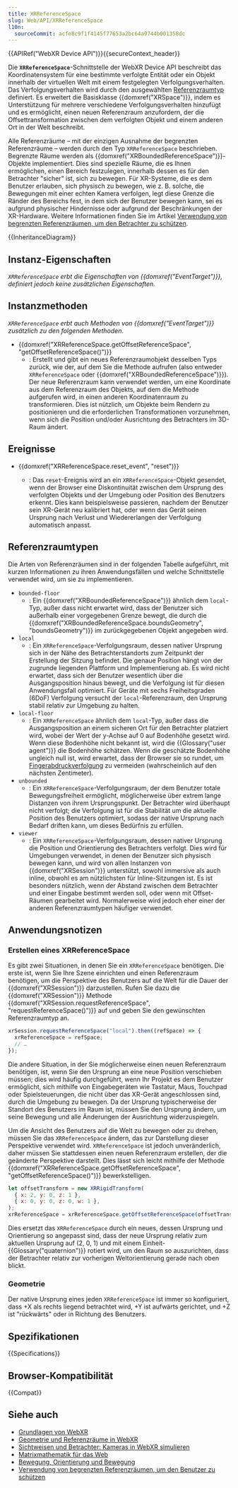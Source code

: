 ```yaml
---
title: XRReferenceSpace
slug: Web/API/XRReferenceSpace
l10n:
  sourceCommit: acfe8c9f1f4145f77653a2bc64a9744b001358dc
---
```


{{APIRef("WebXR Device API")}}{{secureContext_header}}

Die **`XRReferenceSpace`**-Schnittstelle der WebXR Device API beschreibt das Koordinatensystem für eine bestimmte verfolgte Entität oder ein Objekt innerhalb der virtuellen Welt mit einem festgelegten Verfolgungsverhalten. Das Verfolgungsverhalten wird durch den ausgewählten [Referenzraumtyp](#referenzraumtypen) definiert. Es erweitert die Basisklasse {{domxref("XRSpace")}}, indem es Unterstützung für mehrere verschiedene Verfolgungsverhalten hinzufügt und es ermöglicht, einen neuen Referenzraum anzufordern, der die Offsettransformation zwischen dem verfolgten Objekt und einem anderen Ort in der Welt beschreibt.

Alle Referenzräume – mit der einzigen Ausnahme der begrenzten Referenzräume – werden durch den Typ `XRReferenceSpace` beschrieben. Begrenzte Räume werden als {{domxref("XRBoundedReferenceSpace")}}-Objekte implementiert. Dies sind spezielle Räume, die es Ihnen ermöglichen, einen Bereich festzulegen, innerhalb dessen es für den Betrachter "sicher" ist, sich zu bewegen. Für XR-Systeme, die es dem Benutzer erlauben, sich physisch zu bewegen, wie z. B. solche, die Bewegungen mit einer echten Kamera verfolgen, legt diese Grenze die Ränder des Bereichs fest, in dem sich der Benutzer bewegen kann, sei es aufgrund physischer Hindernisse oder aufgrund der Beschränkungen der XR-Hardware. Weitere Informationen finden Sie im Artikel [Verwendung von begrenzten Referenzräumen, um den Betrachter zu schützen](/de/docs/Web/API/WebXR_Device_API/Bounded_reference_spaces).

{{InheritanceDiagram}}

## Instanz-Eigenschaften

_`XRReferenceSpace` erbt die Eigenschaften von {{domxref("EventTarget")}}, definiert jedoch keine zusätzlichen Eigenschaften._

## Instanzmethoden

_`XRReferenceSpace` erbt auch Methoden von {{domxref("EventTarget")}} zusätzlich zu den folgenden Methoden._

- {{domxref("XRReferenceSpace.getOffsetReferenceSpace", "getOffsetReferenceSpace()")}}
  - : Erstellt und gibt ein neues Referenzraumobjekt desselben Typs zurück, wie der, auf dem Sie die Methode aufrufen (also entweder `XRReferenceSpace` oder {{domxref("XRBoundedReferenceSpace")}}). Der neue Referenzraum kann verwendet werden, um eine Koordinate aus dem Referenzraum des Objekts, auf dem die Methode aufgerufen wird, in einen anderen Koordinatenraum zu transformieren. Dies ist nützlich, um Objekte beim Rendern zu positionieren und die erforderlichen Transformationen vorzunehmen, wenn sich die Position und/oder Ausrichtung des Betrachters im 3D-Raum ändert.

## Ereignisse

- {{domxref("XRReferenceSpace.reset_event", "reset")}}

  - : Das `reset`-Ereignis wird an ein `XRReferenceSpace`-Objekt gesendet, wenn der Browser eine Diskontinuität zwischen dem Ursprung des verfolgten Objekts und der Umgebung oder Position des Benutzers erkennt. Dies kann beispielsweise passieren, nachdem der Benutzer sein XR-Gerät neu kalibriert hat, oder wenn das Gerät seinen Ursprung nach Verlust und Wiedererlangen der Verfolgung automatisch anpasst.

## Referenzraumtypen

Die Arten von Referenzräumen sind in der folgenden Tabelle aufgeführt, mit kurzen Informationen zu ihren Anwendungsfällen und welche Schnittstelle verwendet wird, um sie zu implementieren.

- `bounded-floor`
  - : Ein {{domxref("XRBoundedReferenceSpace")}} ähnlich dem `local`-Typ, außer dass nicht erwartet wird, dass der Benutzer sich außerhalb einer vorgegebenen Grenze bewegt, die durch die {{domxref("XRBoundedReferenceSpace.boundsGeometry", "boundsGeometry")}} im zurückgegebenen Objekt angegeben wird.
- `local`
  - : Ein `XRReferenceSpace`-Verfolgungsraum, dessen nativer Ursprung sich in der Nähe des Betrachterstandorts zum Zeitpunkt der Erstellung der Sitzung befindet. Die genaue Position hängt von der zugrunde liegenden Plattform und Implementierung ab. Es wird nicht erwartet, dass sich der Benutzer wesentlich über die Ausgangsposition hinaus bewegt, und die Verfolgung ist für diesen Anwendungsfall optimiert. Für Geräte mit sechs Freiheitsgraden (6DoF) Verfolgung versucht der `local`-Referenzraum, den Ursprung stabil relativ zur Umgebung zu halten.
- `local-floor`
  - : Ein `XRReferenceSpace` ähnlich dem `local`-Typ, außer dass die Ausgangsposition an einem sicheren Ort für den Betrachter platziert wird, wobei der Wert der y-Achse auf 0 auf Bodenhöhe gesetzt wird. Wenn diese Bodenhöhe nicht bekannt ist, wird die {{Glossary("user agent")}} die Bodenhöhe schätzen. Wenn die geschätzte Bodenhöhe ungleich null ist, wird erwartet, dass der Browser sie so rundet, um [Fingerabdruckverfolgung](/de/docs/Glossary/Fingerprinting) zu vermeiden (wahrscheinlich auf den nächsten Zentimeter).
- `unbounded`
  - : Ein `XRReferenceSpace`-Verfolgungsraum, der dem Benutzer totale Bewegungsfreiheit ermöglicht, möglicherweise über extrem lange Distanzen von ihrem Ursprungspunkt. Der Betrachter wird überhaupt nicht verfolgt; die Verfolgung ist für die Stabilität um die aktuelle Position des Benutzers optimiert, sodass der native Ursprung nach Bedarf driften kann, um dieses Bedürfnis zu erfüllen.
- `viewer`
  - : Ein `XRReferenceSpace`-Verfolgungsraum, dessen nativer Ursprung die Position und Orientierung des Betrachters verfolgt. Dies wird für Umgebungen verwendet, in denen der Benutzer sich physisch bewegen kann, und wird von allen Instanzen von {{domxref("XRSession")}} unterstützt, sowohl immersive als auch inline, obwohl es am nützlichsten für Inline-Sitzungen ist. Es ist besonders nützlich, wenn der Abstand zwischen dem Betrachter und einer Eingabe bestimmt werden soll, oder wenn mit Offset-Räumen gearbeitet wird. Normalerweise wird jedoch eher einer der anderen Referenzraumtypen häufiger verwendet.

## Anwendungsnotizen

### Erstellen eines XRReferenceSpace

Es gibt zwei Situationen, in denen Sie ein `XRReferenceSpace` benötigen. Die erste ist, wenn Sie Ihre Szene einrichten und einen Referenzraum benötigen, um die Perspektive des Benutzers auf die Welt für die Dauer der {{domxref("XRSession")}} darzustellen. Rufen Sie dazu die {{domxref("XRSession")}} Methode {{domxref("XRSession.requestReferenceSpace", "requestReferenceSpace()")}} auf und geben Sie den gewünschten Referenzraumtyp an.

```js
xrSession.requestReferenceSpace("local").then((refSpace) => {
  xrReferenceSpace = refSpace;
  // …
});
```

Die andere Situation, in der Sie möglicherweise einen neuen Referenzraum benötigen, ist, wenn Sie den Ursprung an eine neue Position verschieben müssen; dies wird häufig durchgeführt, wenn Ihr Projekt es dem Benutzer ermöglicht, sich mithilfe von Eingabegeräten wie Tastatur, Maus, Touchpad oder Spielsteuerungen, die nicht über das XR-Gerät angeschlossen sind, durch die Umgebung zu bewegen. Da der Ursprung typischerweise der Standort des Benutzers im Raum ist, müssen Sie den Ursprung ändern, um seine Bewegung und alle Änderungen der Ausrichtung widerzuspiegeln.

Um die Ansicht des Benutzers auf die Welt zu bewegen oder zu drehen, müssen Sie das `XRReferenceSpace` ändern, das zur Darstellung dieser Perspektive verwendet wird. `XRReferenceSpace` ist jedoch unveränderlich, daher müssen Sie stattdessen einen neuen Referenzraum erstellen, der die geänderte Perspektive darstellt. Dies lässt sich leicht mithilfe der Methode {{domxref("XRReferenceSpace.getOffsetReferenceSpace", "getOffsetReferenceSpace()")}} bewerkstelligen.

```js
let offsetTransform = new XRRigidTransform(
  { x: 2, y: 0, z: 1 },
  { x: 0, y: 0, z: 0, w: 1 },
);
xrReferenceSpace = xrReferenceSpace.getOffsetReferenceSpace(offsetTransform);
```

Dies ersetzt das `XRReferenceSpace` durch ein neues, dessen Ursprung und Orientierung so angepasst sind, dass der neue Ursprung relativ zum aktuellen Ursprung auf (2, 0, 1) und mit einem Einheit-{{Glossary("quaternion")}} rotiert wird, um den Raum so auszurichten, dass der Betrachter relativ zur vorherigen Weltorientierung gerade nach oben blickt.

### Geometrie

Der native Ursprung eines jeden `XRReferenceSpace` ist immer so konfiguriert, dass +X als rechts liegend betrachtet wird, +Y ist aufwärts gerichtet, und +Z ist "rückwärts" oder in Richtung des Benutzers.

## Spezifikationen

{{Specifications}}

## Browser-Kompatibilität

{{Compat}}

## Siehe auch

- [Grundlagen von WebXR](/de/docs/Web/API/WebXR_Device_API/Fundamentals)
- [Geometrie und Referenzräume in WebXR](/de/docs/Web/API/WebXR_Device_API/Geometry)
- [Sichtweisen und Betrachter: Kameras in WebXR simulieren](/de/docs/Web/API/WebXR_Device_API/Cameras)
- [Matrixmathematik für das Web](/de/docs/Web/API/WebGL_API/Matrix_math_for_the_web)
- [Bewegung, Orientierung und Bewegung](/de/docs/Web/API/WebXR_Device_API/Movement_and_motion)
- [Verwendung von begrenzten Referenzräumen, um den Benutzer zu schützen](/de/docs/Web/API/WebXR_Device_API/Bounded_reference_spaces)
